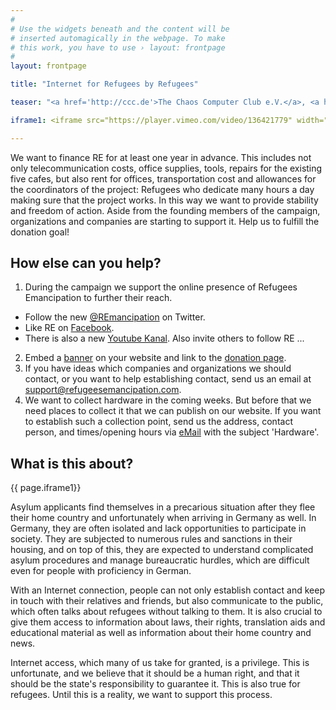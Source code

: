 ```yaml
---
#
# Use the widgets beneath and the content will be
# inserted automagically in the webpage. To make
# this work, you have to use › layout: frontpage
#
layout: frontpage

title: "Internet for Refugees by Refugees"

teaser: "<a href='http://ccc.de'>The Chaos Computer Club e.V.</a>, <a href='http://berlin.freifunk.net'>Freifunk Berlin</a> and the <a href='http://foerderverein.freie-netzwerke.de'>Förderverein freie Netzwerke e.V.</a> support <a href='http://refugeesemancipation.com'>Refugees Emancipation</a>, who have been working for years building internet cafes in refugee accomodations and organizing computer courses. RE has been able to build several cafes and to give the people who live there the opportunity to obtain information and to communicate with the outside world."

iframe1: <iframe src="https://player.vimeo.com/video/136421779" width="500" height="281" frameborder="0" webkitallowfullscreen mozallowfullscreen allowfullscreen></iframe> <p><a href="https://vimeo.com/136421779">Refugees Emancipation Teaser</a> from <a href="https://vimeo.com/resupport">Refugees Emancipation Support</a> on <a href="https://vimeo.com">Vimeo</a>.</p>

---
```


We want to finance RE for at least one year in advance. This includes not only telecommunication costs, office supplies, tools, repairs for the existing five cafes, but also rent for offices, transportation cost and allowances for the coordinators of the project: Refugees who dedicate many hours a day making sure that the project works. In this way we want to provide stability and freedom of action.
Aside from the founding members of the campaign, organizations and companies are starting to support it. Help us to fulfill the donation goal!


## How else can you help?
1. During the campaign we support the online presence of Refugees Emancipation to further their reach.
  * Follow the new [@REmancipation](https://twitter.com/REmancipation) on Twitter.
  * Like RE on [Facebook](https://www.facebook.com/Refugees-Emancipation-eV-113121452117611).
  * There is also a new [Youtube Kanal](https://www.youtube.com/channel/UCCo9tvc5GqL8gpw_KuY5AwA).
  Also invite others to follow RE ...

2. Embed a [banner](http://support.refugeesemancipation.com/assets/downloads/zip/Banner_Support_Refugees_Emancipation.zip) on your website and link to the [donation page](https://www.betterplace.org/de/projects/20601-internetcafes-computerkurse-fur-gefluchtete).
3. If you have ideas which companies and organizations we should contact, or you want to help establishing contact, send us an email at <a href="mailto:support@refugeesemancipation.com">support@refugeesemancipation.com</a>.
4. We want to collect hardware in the coming weeks. But before that we need places to collect it that we can publish on our website. If you want to establish such a collection point, send us the address, contact person, and times/opening hours via <a href="mailto:support@refugeesemancipation.com">eMail</a> with the subject 'Hardware'.

## What is this about?

<div class="row t30">
  <div class="medium-12 columns">
    <article itemprop="video" itemscope itemtype="http://schema.org/VideoObject">
      <div class="flex-video widescreen vimeo">
        {{ page.iframe1}}
      </div>
    </article>
  </div>
</div>


Asylum applicants find themselves in a precarious situation after they flee their home country and unfortunately when arriving in Germany as well. In Germany, they are often isolated and lack opportunities to participate in society. They are subjected to numerous rules and sanctions in their housing, and on top of this, they are expected to understand complicated asylum procedures and manage bureaucratic hurdles, which are difficult even for people with proficiency in German.

With an Internet connection, people can not only establish contact and keep in touch with their relatives and friends, but also communicate to the public, which often talks about refugees without talking to them. It is also crucial to give them access to information about laws, their rights, translation aids and educational material as well as information about their home country and news.

Internet access, which many of us take for granted, is a privilege. This is unfortunate, and we believe that it should be a human right, and that it should be the state's responsibility to guarantee it. This is also true for refugees.
Until this is a reality, we want to support this process.
